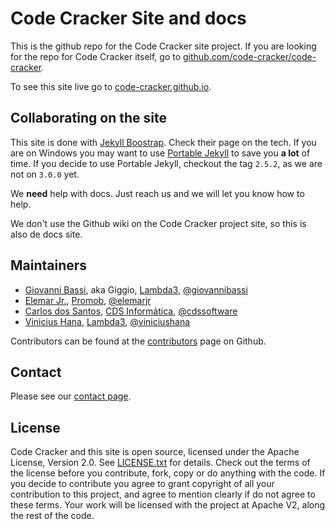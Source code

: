 # Code Cracker Site and docs

This is the github repo for the Code Cracker site project. If you are looking for the repo for Code Cracker itself, go to
[github.com/code-cracker/code-cracker](https://github.com/code-cracker/code-cracker).

To see this site live go to [code-cracker.github.io](http://code-cracker.github.io/).

## Collaborating on the site

This site is done with [Jekyll Boostrap](http://jekyllbootstrap.com). Check their page on the tech. If you are on Windows
you may want to use [Portable Jekyll](https://github.com/madhur/PortableJekyll) to save you **a lot** of time.
If you decide to use Portable Jekyll, checkout the tag `2.5.2`, as we are not on `3.0.0` yet.

We **need** help with docs. Just reach us and we will let you know how to help.

We don't use the Github wiki on the Code Cracker project site, so this is also de docs site.

## Maintainers

* [Giovanni Bassi](http://blog.lambda3.com.br/L3/giovannibassi/), aka Giggio, [Lambda3](http://www.lambda3.com.br), [@giovannibassi](http://twitter.com/giovannibassi)
* [Elemar Jr.](http://elemarjr.net/), [Promob](http://promob.com/), [@elemarjr](http://twitter.com/elemarjr)
* [Carlos dos Santos](http://carloscds.net/), [CDS Informática](http://www.cds-software.com.br/), [@cdssoftware](http://twitter.com/cdssoftware)
* [Vinicius Hana](https://blog.lambda3.com.br/L3/vinicius-hana/), [Lambda3](http://www.lambda3.com.br), [@viniciushana](http://twitter.com/viniciushana)

Contributors can be found at the [contributors](https://github.com/code-cracker/code-cracker.github.io/graphs/contributors) page on Github.

## Contact

Please see our [contact page](http://code-cracker.github.io/contact.html).

## License

Code Cracker and this site is open source, licensed under the Apache License, Version 2.0.
See [LICENSE.txt](https://github.com/code-cracker/code-cracker/blob/master/LICENSE.txt) for details.
Check out the terms of the license before you contribute, fork, copy or do anything
with the code. If you decide to contribute you agree to grant copyright of all your contribution to this project, and agree to
mention clearly if do not agree to these terms. Your work will be licensed with the project at Apache V2, along the rest of the code.
